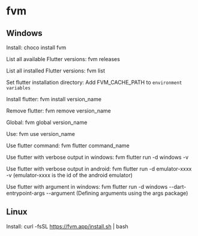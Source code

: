 # fvm

## Windows

Install: choco install fvm

List all available Flutter versions: fvm releases

List all installed Flutter versions: fvm list

Set flutter installation directory: Add FVM_CACHE_PATH to `environment variables`

Install flutter: fvm install version_name

Remove flutter: fvm remove version_name

Global: fvm global version_name

Use: fvm use version_name

Use flutter command: fvm flutter command_name

Use flutter with verbose output in windows: fvm flutter run -d windows -v

Use flutter with verbose output in android: fvm flutter run -d emulator-xxxx -v (emulator-xxxx is the id of the android emulator)

Use flutter with argument in windows: fvm flutter run -d windows --dart-entrypoint-args --argument (Defining arguments using the args package)

## Linux

Install: curl -fsSL https://fvm.app/install.sh | bash
